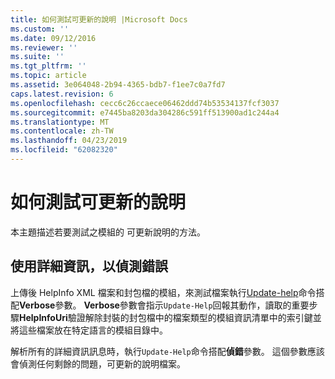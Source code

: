 ```yaml
---
title: 如何測試可更新的說明 |Microsoft Docs
ms.custom: ''
ms.date: 09/12/2016
ms.reviewer: ''
ms.suite: ''
ms.tgt_pltfrm: ''
ms.topic: article
ms.assetid: 3e064048-2b94-4365-bdb7-f1ee7c0a7fd7
caps.latest.revision: 6
ms.openlocfilehash: cecc6c26ccaece06462ddd74b53534137fcf3037
ms.sourcegitcommit: e7445ba8203da304286c591ff513900ad1c244a4
ms.translationtype: MT
ms.contentlocale: zh-TW
ms.lasthandoff: 04/23/2019
ms.locfileid: "62082320"
---
```

# <a name="how-to-test-updatable-help"></a>如何測試可更新的說明

本主題描述若要測試之模組的 可更新說明的方法。

## <a name="using-verbose-to-detect-errors"></a>使用詳細資訊，以偵測錯誤

上傳後 HelpInfo XML 檔案和封包檔的模組，來測試檔案執行[Update-help](/powershell/module/Microsoft.PowerShell.Core/Update-Help)命令搭配**Verbose**參數。 **Verbose**參數會指示`Update-Help`回報其動作，讀取的重要步驟**HelpInfoUri**驗證解除封裝的封包檔中的檔案類型的模組資訊清單中的索引鍵並將這些檔案放在特定語言的模組目錄中。

解析所有的詳細資訊訊息時，執行`Update-Help`命令搭配**偵錯**參數。 這個參數應該會偵測任何剩餘的問題，可更新的說明檔案。
